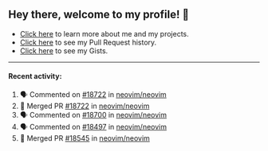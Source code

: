 ## Hey there, welcome to my profile! 👋

- [Click here](https://seandewar.github.io/) to learn more about me and my projects.
- [Click here](https://github.com/search?p=1&q=author%3Aseandewar+is%3Apr) to see my Pull Request history.
- [Click here](https://gist.github.com/seandewar) to see my Gists.

---

#### Recent activity:

<!--START_SECTION:activity-->
1. 🗣 Commented on [#18722](https://github.com/neovim/neovim/issues/18722) in [neovim/neovim](https://github.com/neovim/neovim)
2. 🎉 Merged PR [#18722](https://github.com/neovim/neovim/pull/18722) in [neovim/neovim](https://github.com/neovim/neovim)
3. 🗣 Commented on [#18700](https://github.com/neovim/neovim/issues/18700) in [neovim/neovim](https://github.com/neovim/neovim)
4. 🗣 Commented on [#18497](https://github.com/neovim/neovim/issues/18497) in [neovim/neovim](https://github.com/neovim/neovim)
5. 🎉 Merged PR [#18545](https://github.com/neovim/neovim/pull/18545) in [neovim/neovim](https://github.com/neovim/neovim)
<!--END_SECTION:activity-->
